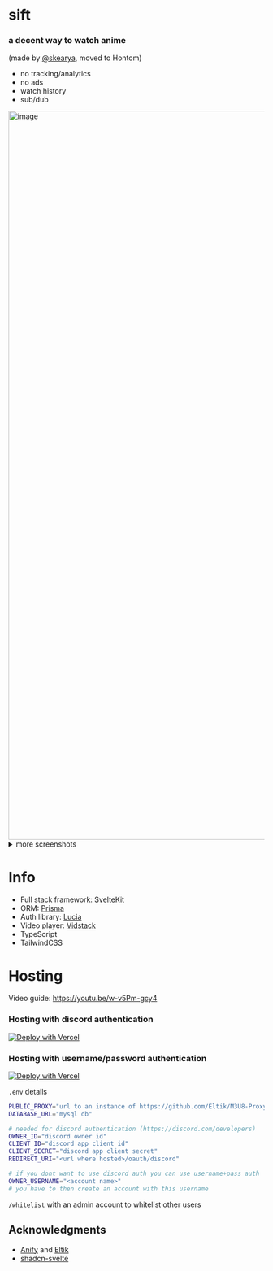 # sift
### a decent way to watch anime
(made by [@skearya](https://github.com/skearya), moved to Hontom)
- no tracking/analytics
- no ads
- watch history
- sub/dub
<img width="1434" alt="image" src="https://github.com/skearya/sift/assets/77034153/8b406d82-6dd1-4aa3-b9c6-3f5be5ef47f1">

<details>
  <summary>more screenshots</summary>
  
  <h5 align="center">Anime info</h5>
  <img alt="image" src="https://github.com/skearya/sift/assets/77034153/b60a1ccd-16f1-4a7d-82e8-15cfd196b65d">
  <h5 align="center">Episode player</h5>
  <img alt="image" src="https://github.com/skearya/sift/assets/77034153/c3fea2bb-a7f0-47c8-a4b8-7f8872f69772">
</details>

# Info
- Full stack framework: [SvelteKit](https://kit.svelte.dev/)
- ORM: [Prisma](https://www.prisma.io/)
- Auth library: [Lucia](https://lucia-auth.com/)
- Video player: [Vidstack](https://www.vidstack.io/)
- TypeScript
- TailwindCSS

# Hosting
Video guide: https://youtu.be/w-v5Pm-gcy4
### Hosting with discord authentication 
[![Deploy with Vercel](https://vercel.com/button)](https://vercel.com/new/clone?repository-url=https%3A%2F%2Fgithub.com%2Fskearya%2Fsift&env=PUBLIC_PROXY,DATABASE_URL,OWNER_ID,CLIENT_ID,CLIENT_SECRET,REDIRECT_URI&envDescription=more%20info%20in%20github%20readme&envLink=https%3A%2F%2Fgithub.com%2Fskearya%2Fsift%23hosting)
### Hosting with username/password authentication
[![Deploy with Vercel](https://vercel.com/button)](https://vercel.com/new/clone?repository-url=https%3A%2F%2Fgithub.com%2Fskearya%2Fsift&env=PUBLIC_PROXY,DATABASE_URL,OWNER_USERNAME&envDescription=more%20info%20in%20github%20readme&envLink=https%3A%2F%2Fgithub.com%2Fskearya%2Fsift%23hosting)

`.env` details
```bash
PUBLIC_PROXY="url to an instance of https://github.com/Eltik/M3U8-Proxy"
DATABASE_URL="mysql db"

# needed for discord authentication (https://discord.com/developers)
OWNER_ID="discord owner id"
CLIENT_ID="discord app client id"
CLIENT_SECRET="discord app client secret"
REDIRECT_URI="<url where hosted>/oauth/discord"

# if you dont want to use discord auth you can use username+pass auth
OWNER_USERNAME="<account name>"
# you have to then create an account with this username
```

`/whitelist` with an admin account to whitelist other users

## Acknowledgments
- [Anify](https://github.com/Eltik/Anify) and [Eltik](https://github.com/eltik)
- [shadcn-svelte](https://www.shadcn-svelte.com/)
